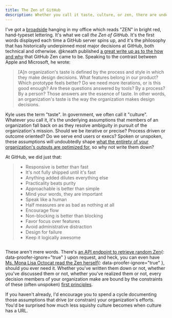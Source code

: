 ```yaml
---
title: The Zen of GitHub
description: Whether you call it taste, culture, or zen, there are underlying assumptions that members of an organization rely on to resolve ambiguity in pursuit of the organization's mission.
---
```


I've got a [broadside](https://en.wikipedia.org/wiki/Broadside_(printing)) hanging in my office which reads "ZEN" in bright red, hand-typeset lettering. It's what we call *the Zen of GitHub*. It's the first words displayed each time a GitHub server spins up, and it's the philosophy that has historically underpinned most major decisions at GitHub, both technical and otherwise. @kneath published [a great write up as to the how and why](http://warpspire.com/posts/taste) that GitHub Zen came to be. Speaking to the contrast between Apple and Microsoft, he wrote:

> \[A]n organization's taste is defined by the process and style in which they make design decisions. What features belong in our product? Which prototype feels better? Do we need more iterations, or is this good enough? Are these questions answered by tools? By a process? By a person? Those answers are the essence of taste. In other words, an organization's taste is the way the organization makes design decisions.

Kyle uses the term "taste". In government, we often call it "culture". Whatever you call it, it's the underlying assumptions that members of an organization fall back on as they resolve ambiguity in pursuit of the organization's mission. Should we be iterative or precise? Process driven or outcome oriented? Do we serve end users or execs? Spoken or unspoken, these assumptions will undoubtedly shape [what the entirety of your organization's outputs are optimized for](https://ben.balter.com/2015/01/27/on-stickers-and-optimizing-for-happiness/), so why not write them down?

At GitHub, we did just that:

<div class="row">
<div class="col-sm-6" markdown="1">

> * Responsive is better than fast
> * It's not fully shipped until it's fast
> * Anything added dilutes everything else
> * Practicality beats purity
> * Approachable is better than simple
> * Mind your words, they are important
> * Speak like a human
> * Half measures are as bad as nothing at all
> * Encourage flow
> * Non-blocking is better than blocking
> * Favor focus over features
> * Avoid administrative distraction
> * Design for failure
> * Keep it logically awesome

</div>
<div class="col-sm-6">
  <pre id="zen"></pre>
</div>
</div>

These aren't mere words. There's [an API endpoint to retrieve random Zen](https://api.github.com/zen){: data-proofer-ignore="true" } upon request, and heck, you can even have [Ms. Mona Lisa Octocat read the Zen herself](https://api.github.com/octocat){: data-proofer-ignore="true" }, should you ever need it. Whether you've written them down or not, whether you've discussed them or not, whether you've realized them or not, every decision members of your organization make are bound by the constraints of these (often unspoken) [first principles](https://en.wikipedia.org/wiki/First_principle).

If you haven't already, I'd encourage you to spend a cycle documenting those assumptions that drive (or constrain) your organization's efforts. You'd be surprised how much less squishy culture becomes when culture has a URL.

<script src="https://code.jquery.com/jquery-2.1.4.min.js"></script>

<script>
$(function() {
  return $.get("https://api.github.com/octocat", function(data) {
    return $("#zen").html(data);
  });
});
</script>
